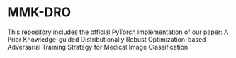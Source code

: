 # MMK-DRO
This repository includes the official PyTorch implementation of our paper: A Prior Knowledge-guided Distributionally Robust Optimization-based Adversarial Training Strategy for Medical Image Classification
